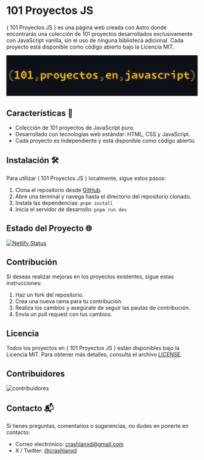 # 101 Proyectos JS

{ 101 Proyectos JS } es una página web creada con Astro donde encontrarás una colección de 101 proyectos desarrollados exclusivamente con JavaScript vanilla, sin el uso de ninguna biblioteca adicional. Cada proyecto está disponible como código abierto bajo la Licencia MIT.

![(101, proyectos, en, javascript)](image.png)

## Características 🚀

- Colección de 101 proyectos de JavaScript puro.
- Desarrollado con tecnologías web estándar: HTML, CSS y JavaScript.
- Cada proyecto es independiente y está disponible como código abierto.

## Instalación 🛠️

Para utilizar { 101 Proyectos JS } localmente, sigue estos pasos:
1. Clona el repositorio desde [GitHub](https://github.com/CrashLanXD/101-proyectos-javascript).
2. Abre una terminal y navega hasta el directorio del repositorio clonado.
3. Instala las dependencias: `pnpm install`
4. Inicia  el servidor de desarrollo: `pnpm run dev`

## Estado del Proyecto 🌐

[![Netlify Status](https://api.netlify.com/api/v1/badges/8ac31212-7fce-480b-aa9e-16825275f35b/deploy-status)](https://app.netlify.com/sites/javascript101clxd/deploys)

## Contribución

Si deseas realizar mejoras en los proyectos existentes, sigue estas instrucciones:
1. Haz un fork del repositorio.
2. Crea una nueva rama para tu contribución.
3. Realiza los cambios y asegúrate de seguir las pautas de contribución.
4. Envía un pull request con tus cambios.

## Licencia

Todos los proyectos en { 101 Proyectos JS } están disponibles bajo la Licencia MIT. Para obtener más detalles, consulta el archivo [LICENSE](https://github.com/CrashLanXD/101-proyectos-javascript/blob/master/LICENSE).

## Contribuidores 

![contribuidores](https://contrib.rocks/image?repo=CrashLanXD/101-proyectos-javascript)

## Contacto 📬

Si tienes preguntas, comentarios o sugerencias, no dudes en ponerte en contacto:
- Correo electrónico: [crashlanxd@gmail.com](mailto:crashlanxd@gmail.com)
- X / Twitter: [@crashlanxd](https://x.com/crashlanxd)
